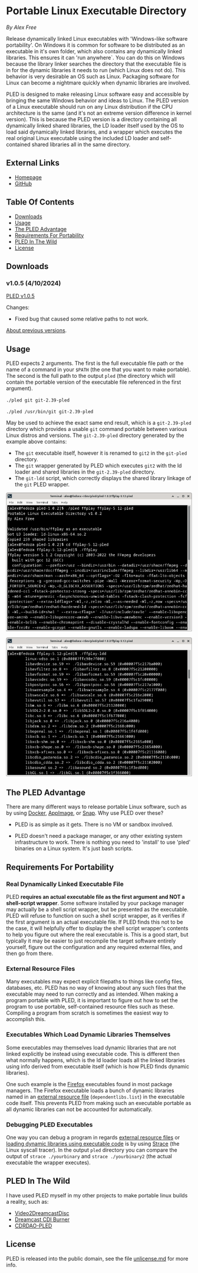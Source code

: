# Portable Linux Executable Directory

_By Alex Free_

Release dynamically linked Linux executables with 'Windows-like software portability'. On Windows it is common for software to be distributed as an executable in it's own folder, which also contains any dynamically linked libraries. This ensures it can 'run anywhere`. You can do this on Windows because the library linker searches the directory that the executable file is in for the dynamic libraries it needs to run (which Linux does not do). This behavior is very desirable an OS such as Linux. Packaging software for Linux can become a nightmare quickly when dynamic libraries are involved. 

PLED is designed to make releasing Linux software easy and accessible by bringing the same Windows behavior and ideas to Linux. The PLED version of a Linux executable should run on any Linux distribution if the CPU architecture is the same (and it's not an extreme version difference in kernel version). This is because the PLED version is a directory containing all dynamically linked shared libraries, the LD loader itself used by the OS to load said dynamically linked libraries, and a wrapper which executes the real original Linux executable using the included LD loader and self-contained shared libraries all in the same directory.

## External Links

*   [Homepage](https://alex-free.github.io/pled) 
*   [GitHub](https://github.com/alex-free/pled)

## Table Of Contents

*   [Downloads](#downloads)
*   [Usage](#usage)
*   [The PLED Advantage](#the-pled-advantage)
*   [Requirements For Portability](#requirements-for-portability)
*   [PLED In The Wild](#pled-in-the-wild)
*   [License](#license)


## Downloads

### v1.0.5 (4/10/2024)

[PLED v1.0.5](https://github.com/alex-free/pled/releases/download/v1.0.5/pled-v1.0.5.zip)

Changes:

*   Fixed bug that caused some relative paths to not work.

[About previous versions](changelog.md).

## Usage

PLED expects 2 arguments. The first is the full executable file path or the name of a command in your `$PATH` (the one that you want to make portable). The second is the full path to the output `pled` (the directory which will contain the portable version of the executable file referenced in the first argument).

`./pled git git-2.39-pled`

`./pled /usr/bin/git git-2.39-pled`

May be used to achieve the exact same end result, which is  a `git-2.39-pled` directory which provides a usable `git` command portable between various Linux distros and versions. The `git-2.39-pled` directory generated by the example above contains:

*   The `git` executable itself, however it is renamed to `git2` in the `git-pled` directory.
*   The `git` wrapper generated by PLED which executes `git2` with the ld loader and shared libraries in the `git-2.39-pled` directory.
*   The `git-ldd` script, which correctly displays the shared library linkage of the `git` PLED wrapper.

![pled example 1](images/ffplay-1.png)

![pled example 2](images/ffplay-2.png)

## The PLED Advantage

There are many different ways to release portable Linux software, such as by using [Docker](https://www.docker.com/), [AppImage](https://appimage.org/), or [Snap](https://snapcraft.io/). Why use PLED over these?

*   PLED is as simple as it gets. There is no VM or sandbox involved.

*   PLED doesn't need a package manager, or any other existing system infrastructure to work. There is nothing you need to 'install' to use 'pled' binaries on a Linux system. It's just bash scripts.

## Requirements For Portability

### Real Dynamically Linked Executable File

PLED **requires an actual executable file as the first argument and NOT a shell-script wrapper**. Some software installed by your package manager may actually be a shell script wrapper, but be presented as the executable. PLED will refuse to function on such a shell script wrapper, as it verifies if the first argument is an actual executable file. If PLED finds this not to be the case, it will helpfully offer to display the shell script wrapper's contents to help you figure out where the real executable is. This is a good start, but typically it may be easier to just recompile the target software entirely yourself, figure out the configuration and any required external files, and then go from there. 

### External Resource Files

Many executables may expect explicit filepaths to things like config files, databases, etc. PLED has no way of knowing about any such files that the executable may need to run correctly and as intended. When making a program portable with PLED, it is important to figure out how to set the program to use portable, self-contained resource files such as these. Compiling a program from scratch is sometimes the easiest way to accomplish this.

### Executables Which Load Dynamic Libraries Themselves

Some executables may themselves load dynamic libraries that are not linked explicitly be instead using executable code. This is different then what normally happens, which is the ld loader loads all the linked libraries using info derived from executable itself (which is how PLED finds dynamic libraries). 

One such example is the [Firefox](https://bugs.launchpad.net/ubuntu/+source/firefox/+bug/1017964) executables found in most package managers. The Firefox executable loads a bunch of dynamic libraries named in an [external resource file](#external-resource-files) (`dependentlibs.list`) in the executable code itself. This prevents PLED from making such an executable portable as all dynamic libraries can not be accounted for automatically.

### Debugging PLED Executables

One way you can debug a program in regards [external resource files](#external-resource-files) or [loading dynamic libraries using executable code](#executables-which-load-dynamic-libraries-themselves) is by using [Strace](https://strace.io/) (the Linux syscall tracer). In the output `pled` directory you can compare the output of `strace ./yourbinary` and `strace ./yourbinary2` (the actual executable the wrapper executes).

## PLED In The Wild

I have used PLED myself in my other projects to make portable linux builds a reality, such as:

*   [Video2DreamcastDisc](https://alex-free.github.io/video2dreamcastdisc)
*   [Dreamcast CDI Burner](https://alex-free.github.io/dcdib)
*   [CDRDAO-PLED](https://alex-free.github.io/cdrdao)

## License

PLED is released into the public domain, see the file [unlicense.md](unlicense.md) for more info.